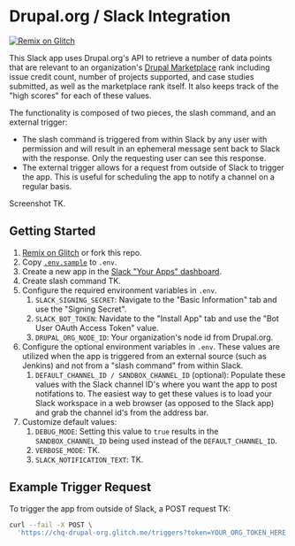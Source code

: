 # Drupal.org / Slack Integration

[![Remix on
Glitch](https://cdn.glitch.com/2703baf2-b643-4da7-ab91-7ee2a2d00b5b%2Fremix-button.svg)](https://glitch.com/edit/#!/remix/chq-drupal-org)

This Slack app uses Drupal.org's API to retrieve a number of data points that
are relevant to an organization's [Drupal
Marketplace](http://drupal.org/marketplace) rank including issue credit count,
number of projects supported, and case studies submitted, as well as the
marketplace rank itself. It also keeps track of the "high scores" for each of
these values.

The functionality is composed of two pieces, the slash command, and an external
trigger:

* The slash command is triggered from within Slack by any user with permission
  and will result in an ephemeral message sent back to Slack with the response.
  Only the requesting user can see this response.
* The external trigger allows for a request from outside of Slack to trigger the
  app. This is useful for scheduling the app to notify a channel on a regular
  basis.

Screenshot TK.

## Getting Started

1. [Remix on Glitch](https://glitch.com/edit/#!/remix/chq-drupal-org) or fork
   this repo.
1. Copy [`.env.sample`](.env.sample) to `.env`.
1. Create a new app in the [Slack "Your Apps"
   dashboard](https://api.slack.com/apps).
1. Create slash command TK.
1. Configure the required environment variables in `.env`.
    1. `SLACK_SIGNING_SECRET`: Navigate to the "Basic Information" tab and use
       the "Signing Secret".
    1. `SLACK_BOT_TOKEN`: Navidate to the "Install App" tab and use the "Bot
       User OAuth Access Token" value.
    1. `DRUPAL_ORG_NODE_ID`: Your organization's node id from Drupal.org.
1. Configure the optional environment variables in `.env`. These values are
   utilized when the app is triggered from an external source (such as Jenkins)
   and not from a "slash command" from within Slack.
    1. `DEFAULT_CHANNEL_ID / SANDBOX_CHANNEL_ID` (optional): Populate these
       values with the Slack channel ID's where you want the app to post
       notifations to. The easiest way to get these values is to load your Slack
       workspace in a web browser (as opposed to the Slack app) and grab the
       channel id's from the address bar.
1. Customize default values:
    1. `DEBUG_MODE`: Setting this value to `true` results in the
       `SANDBOX_CHANNEL_ID` being used instead of the `DEFAULT_CHANNEL_ID`.
    1. `VERBOSE_MODE`: TK.
    1. `SLACK_NOTIFICATION_TEXT`: TK.

## Example Trigger Request

To trigger the app from outside of Slack, a POST request TK:

```bash
curl --fail -X POST \
  'https://chq-drupal-org.glitch.me/triggers?token=YOUR_ORG_TOKEN_HERE'
```
